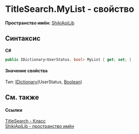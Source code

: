 # TitleSearch.MyList - свойство
 

**Пространство имён:**&nbsp;<a href="N_ShikiApiLib.md">ShikiApiLib</a><br />

## Синтаксис

**C#**<br />
``` C#
public IDictionary<UserStatus, bool> MyList { get; set; }
```


#### Значение свойства
Тип:&nbsp;<a href="http://msdn2.microsoft.com/ru-ru/library/s4ys34ea" target="_blank">IDictionary</a>(UserStatus, <a href="http://msdn2.microsoft.com/ru-ru/library/a28wyd50" target="_blank">Boolean</a>)

## См. также


#### Ссылки
<a href="T_ShikiApiLib_TitleSearch.md">TitleSearch - Класс</a><br /><a href="N_ShikiApiLib.md">ShikiApiLib - пространство имён</a><br />